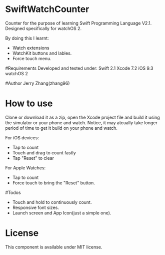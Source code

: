 # SwiftWatchCounter
Counter for the purpose of learning Swift Programming Language V2.1.
Designed specifically for watchOS 2.

By doing this I learnt:
- Watch extensions
- WatchKit buttons and lables.
- Force touch menu.


#Requirements
Developed and tested under:
Swift 2.1 
Xcode 7.2
iOS 9.3
watchOS 2

#Author 
Jerry Zhang(zhang96)

# How to use

Clone or download it as a zip, open the Xcode project file and build it using the simulator or your phone and watch. Notice, it may atcually take longer period of time to get it build on your phone and watch.

For iOS devices:
- Tap to count
- Touch and drag to count fastly
- Tap "Reset" to clear

For Apple Watches:
- Tap to count
- Force touch to bring the "Reset" button.



#Todos 
- Touch and hold to continuously count.
- Responsive font sizes.
- Launch screen and App Icon(just a simple one).

# License
This component is available under MIT license.